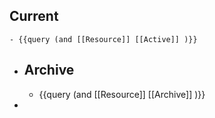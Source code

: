 ## Current
	- {{query (and [[Resource]] [[Active]] )}}
- ## Archive
	- {{query (and [[Resource]] [[Archive]] )}}
-